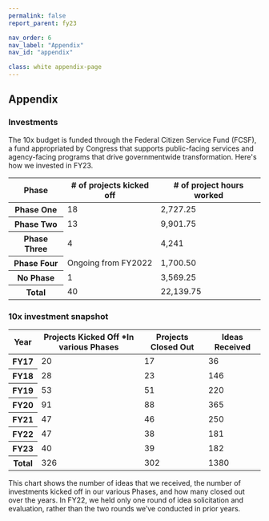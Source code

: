 ```yaml
---
permalink: false
report_parent: fy23

nav_order: 6
nav_label: "Appendix"
nav_id: "appendix"

class: white appendix-page
---
```

## Appendix

### Investments

The 10x budget is funded through the Federal Citizen Service Fund (FCSF), a fund appropriated by Congress that supports public-facing services and agency-facing programs that drive governmentwide transformation. Here's how we invested in FY23.

<table class="usa-table usa-table--striped usa-table--stacked">
  <thead>
    <tr>
      <th scope="col">Phase</th>
      <th scope="col"># of projects kicked off</th>
      <th scope="col"># of project hours worked</th>
    </tr>
  </thead>
  <tbody>
    <tr>
      <th data-label="Phase" scope="row">Phase One</th>
      <td data-label="# of projects kicked off">18</td>
      <td data-label="# of project hours worked">2,727.25</td>
    </tr>
    <tr>
      <th data-label="Phase" scope="row">Phase Two</th>
      <td data-label="# of projects kicked off">13</td>
      <td data-label="# of project hours worked">9,901.75</td>
    </tr>
    <tr>
      <th data-label="Phase" scope="row">Phase Three</th>
      <td data-label="# of projects kicked off">4</td>
      <td data-label="# of project hours worked">4,241</td>
    </tr>
    <tr>
      <th data-label="Phase" scope="row">Phase Four</th>
      <td data-label="# of projects kicked off">Ongoing from FY2022</td>
      <td data-label="# of project hours worked">1,700.50</td>
    </tr>
    <tr>
      <th data-label="Phase" scope="row">No Phase</th>
      <td data-label="# of projects kicked off">1</td>
      <td data-label="# of project hours worked">3,569.25</td>
    </tr>
    <tr>
      <th data-label="Phase" scope="row" scope="row">Total</th>
      <td data-label="# of projects kicked off">40</td>
      <td data-label="# of project hours worked">22,139.75</td>
    </tr>
  </tbody>
</table>

### 10x investment snapshot

<table class="usa-table usa-table--striped usa-table--stacked">
  <thead>
    <tr>
      <th scope="col">Year</th>
      <th scope="col">Projects Kicked Off *In various Phases</th>
      <th scope="col">Projects Closed Out</th>
      <th scope="col">Ideas Received</th>
    </tr>
  </thead>
  <tbody>
    <tr>
      <th data-label="Year" scope="row">FY17</th>
      <td data-label="Projects Kicked Off *In various Phases">20</td>
      <td data-label="Projects Closed Out">17</td>
      <td data-label="Ideas Received">36</td>
    </tr>
    <tr>
      <th data-label="Year" scope="row">FY18</th>
      <td data-label="Projects Kicked Off *In various Phases">28</td>
      <td data-label="Projects Closed Out">23</td>
      <td data-label="Ideas Received">146</td>
    </tr>
    <tr>
      <th data-label="Year" scope="row">FY19</th>
      <td data-label="Projects Kicked Off *In various Phases">53</td>
      <td data-label="Projects Closed Out">51</td>
      <td data-label="Ideas Received">220</td>
    </tr>
    <tr>
      <th data-label="Year" scope="row">FY20</th>
      <td data-label="Projects Kicked Off *In various Phases">91</td>
      <td data-label="Projects Closed Out">88</td>
      <td data-label="Ideas Received">365</td>
    </tr>
    <tr>
      <th data-label="Year" scope="row">FY21</th>
      <td data-label="Projects Kicked Off *In various Phases">47</td>
      <td data-label="Projects Closed Out">46</td>
      <td data-label="Ideas Received">250</td>
    </tr>
    <tr>
      <th data-label="Year" scope="row">FY22</th>
      <td data-label="Projects Kicked Off *In various Phases">47</td>
      <td data-label="Projects Closed Out">38</td>
      <td data-label="Ideas Received">181</td>
    </tr>
    <tr>
      <th data-label="Year" scope="row">FY23</th>
      <td data-label="Projects Kicked Off *In various Phases">40</td>
      <td data-label="Projects Closed Out">39</td>
      <td data-label="Ideas Received">182</td>
    </tr>
    <tr>
      <th data-label="Year" scope="row">Total</th>
      <td data-label="Projects Kicked Off *In various Phases">326</td>
      <td data-label="Projects Closed Out">302</td>
      <td data-label="Ideas Received">1380</td>
    </tr>
  </tbody>
</table>

This chart shows the number of ideas that we received, the number of investments kicked off in our various Phases, and how many closed out over the years. In FY22, we held only one round of idea solicitation and evaluation, rather than the two rounds we’ve conducted in prior years.